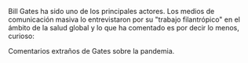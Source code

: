 Bill Gates ha sido uno de los principales actores. Los medios de comunicación masiva lo entrevistaron por su "trabajo filantrópico" en el ámbito de la salud global y lo que ha comentado es por decir lo menos, curioso:

Comentarios extraños de Gates sobre la pandemia.

